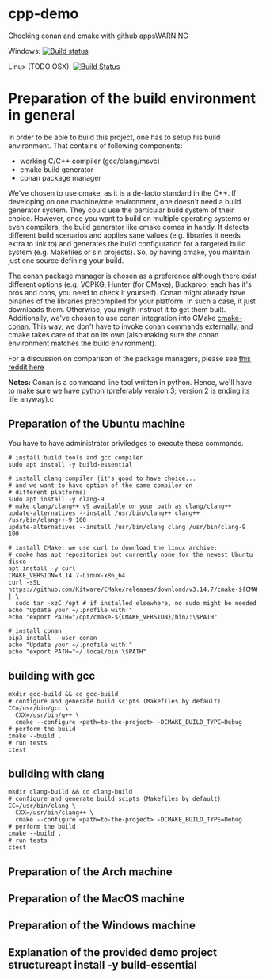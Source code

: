 # cpp-demo
Checking conan and cmake with github appsWARNING

Windows: [![Build status](https://ci.appveyor.com/api/projects/status/f6pnc2gkfs97blvr/branch/master?svg=true)](https://ci.appveyor.com/project/Krzysztow/cpp-demo/branch/master)

Linux (TODO OSX): [![Build Status](https://travis-ci.org/Krzysztow/cpp-demo.svg?branch=master)](https://travis-ci.org/Krzysztow/cpp-demo)

# Preparation of the build environment in general

In order to be able to build this project, one has to setup his build environment. That contains of following components:
* working C/C++ compiler (gcc/clang/msvc)
* cmake build generator
* conan package manager

We've chosen to use cmake, as it is a de-facto standard in the C++. If developing on one machine/one environment, one doesn't need a build generator system. They could use the particular build system of their choice. However, once you want to build on multiple operating systems or even compilers, the build generator like cmake comes in handy. It detects different build scenarios and applies sane values (e.g. libraries it needs extra to link to) and generates the build configuration for a targeted build system (e.g. Makefiles or sln projects). So, by having cmake, you maintain just one source defining your build.

The conan package manager is chosen as a preference although there exist different options (e.g. VCPKG, Hunter (for CMake), Buckaroo, each has it's pros and cons, you need to check it yourself). Conan might already have binaries of the libraries precompiled for your platform. In such a case, it just downloads them. Otherwise, you migth instruct it to get them built. Additionally, we've chosen to use conan integration into CMake [cmake-conan](https://github.com/conan-io/cmake-conan/). This way, we don't have to invoke conan commands externally, and cmake takes care of that on its own (also making sure the conan environment matches the build environment).

For a discussion on comparison of the package managers, please see [this reddit here](https://www.reddit.com/r/cpp/comments/8t0ufu/what_is_a_good_package_manager_for_c/)

**Notes:**
Conan is a commcand line tool written in python. Hence, we'll have to make sure we have python (preferably version 3; version 2 is ending its life anyway).c

## Preparation of the Ubuntu machine
You have to have administrator priviledges to execute these commands.

```
# install build tools and gcc compiler
sudo apt install -y build-essential

# install clang compiler (it's good to have choice... 
# and we want to have option of the same compiler on 
# different platforms)
sudo apt install -y clang-9
# make clang/clang++ v9 available on your path as clang/clang++
update-alternatives --install /usr/bin/clang++ clang++ /usr/bin/clang++-9 100
update-alternatives --install /usr/bin/clang clang /usr/bin/clang-9 100

# install CMake; we use curl to download the linux archive; 
# cmake has apt repositories but currently none for the newest Ubuntu disco
apt install -y curl
CMAKE_VERSION=3.14.7-Linux-x86_64
curl -sSL https://github.com/Kitware/CMake/releases/download/v3.14.7/cmake-${CMAKE_VERSION}.tar.gz | \
  sudo tar -xzC /opt # if installed elsewhere, no sudo might be needed 
echo "Update your ~/.profile with:"
echo "export PATH="/opt/cmake-${CMAKE_VERSION}/bin/:\$PATH"

# install conan
pip3 install --user conan
echo "Update your ~/.profile with:"
echo "export PATH="~/.local/bin:\$PATH"
```

## building with gcc
```
mkdir gcc-build && cd gcc-build
# configure and generate build scipts (Makefiles by default)
CC=/usr/bin/gcc \
  CXX=/usr/bin/g++ \
  cmake --configure <path=to-the-project> -DCMAKE_BUILD_TYPE=Debug
# perform the build
cmake --build .
# run tests
ctest
```

## building with clang
```
mkdir clang-build && cd clang-build
# configure and generate build scipts (Makefiles by default)
CC=/usr/bin/clang \
  CXX=/usr/bin/clang++ \
  cmake --configure <path=to-the-project> -DCMAKE_BUILD_TYPE=Debug
# perform the build
cmake --build .
# run tests
ctest
```

## Preparation of the Arch machine

## Preparation of the MacOS machine

## Preparation of the Windows machine

## Explanation of the provided demo project structureapt install -y build-essential
